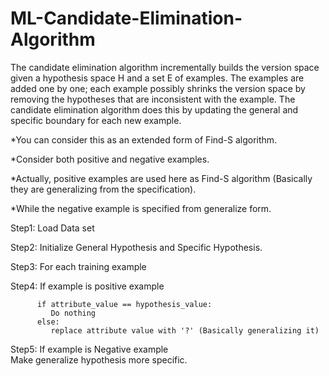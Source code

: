 # ML-Candidate-Elimination-Algorithm

The candidate elimination algorithm incrementally builds the version space given a hypothesis space H and a set E of examples. The examples are added one by one; each example possibly shrinks the version space by removing the hypotheses that are inconsistent with the example. The candidate elimination algorithm does this by updating the general and specific boundary for each new example. 

*You can consider this as an extended form of Find-S algorithm.

*Consider both positive and negative examples.

*Actually, positive examples are used here as Find-S algorithm (Basically they are generalizing from the specification).

*While the negative example is specified from generalize form.


Step1: Load Data set

Step2: Initialize General Hypothesis  and Specific  Hypothesis.

Step3: For each training example  

Step4: If example is positive example  

          if attribute_value == hypothesis_value:
             Do nothing  
          else:
             replace attribute value with '?' (Basically generalizing it)
             
Step5: If example is Negative example  
          Make generalize hypothesis more specific.
